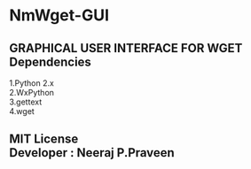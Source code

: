 # NmWget-GUI
GRAPHICAL USER INTERFACE FOR WGET
Dependencies
-------------------
1.Python 2.x <br>
2.WxPython <br>
3.gettext <br>
4.wget<br>
 
MIT License<br>
Developer : Neeraj P.Praveen<br>
-----------------------------------
